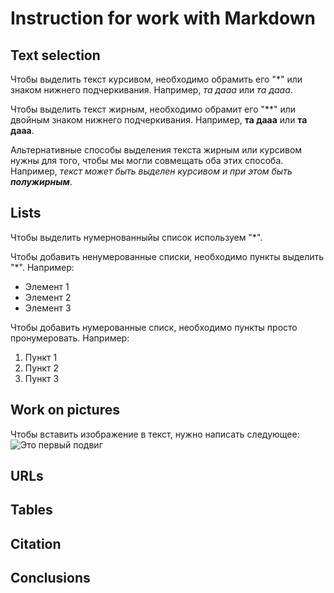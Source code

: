 # Instruction for work with Markdown 

## Text selection 

Чтобы выделить текст курсивом, необходимо обрамить его "*" или знаком нижнего подчеркивания. Например, *та дааа* или _та дааа_. 

Чтобы выделить текст жирным, необходимо обрамит его "**" или двойным знаком нижнего подчеркивания. Например, **та дааа** или __та дааа__.

Альтернативные способы выделения текста жирным или курсивом нужны для того, чтобы мы могли совмещать оба этих способа. Например, _текст может быть выделен курсивом и при этом быть **полужирным**_.

## Lists 
Чтобы выделить нумернованныйы список используем "*".

Чтобы добавить ненумерованные списки, необходимо пункты выделить "*". Например:
* Элемент 1
* Элемент 2
* Элемент 3

Чтобы добавить нумерованные списк, необходимо пункты просто пронумеровать. Например:
1. Пункт 1
2. Пункт 2
3. Пункт 3


## Work on pictures 

Чтобы вставить изображение в текст, нужно написать следующее: 
![Это первый подвиг](Heracles.jpg)



## URLs

## Tables 

## Citation 

## Conclusions 

